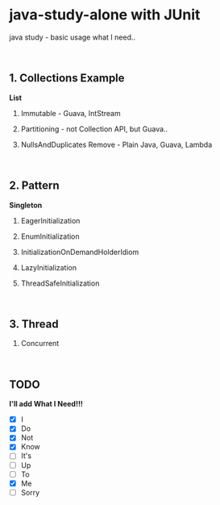 # java-study-alone with JUnit
java study - basic usage what I need..  


<br>

## 1. Collections Example ##
**List**
 
  1. Immutable - Guava, IntStream 
  
  2. Partitioning - not Collection API, but Guava..
  
  3. NullsAndDuplicates Remove - Plain Java, Guava, Lambda
  
 <br>


## 2. Pattern ##
**Singleton**

  1. EagerInitialization 

  2. EnumInitialization 

  3. InitializationOnDemandHolderIdiom 

  4. LazyInitialization

  5. ThreadSafeInitialization

 <br>
 
## 3. Thread ##

1. Concurrent 

<br>

## TODO ##
 
**I'll add What I Need!!!**

- [x] I
- [x] Do
- [x] Not
- [x] Know
- [ ] It's
- [ ] Up
- [ ] To
- [x] Me
- [ ] Sorry
